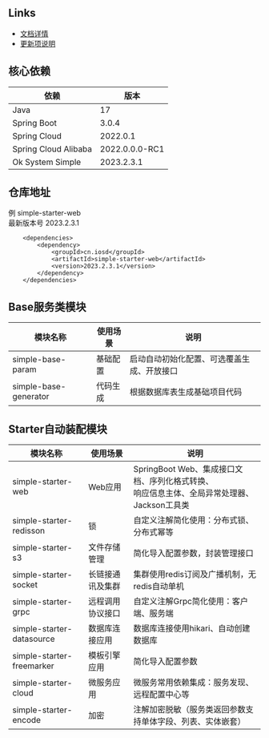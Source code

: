## Links
- [文档详情](https://ok96.cn/pages/8e9dc3/)
- [更新项说明](https://ok96.cn/pages/ae03ef/)

## 核心依赖
| 依赖                   | 版本             |
|----------------------|----------------|
| Java                 | 17             |
| Spring Boot          | 3.0.4          |
| Spring Cloud         | 2022.0.1       |
| Spring Cloud Alibaba | 2022.0.0.0-RC1 |
| Ok System Simple     | 2023.2.3.1     |

## 仓库地址
例 simple-starter-web  
最新版本号 2023.2.3.1
~~~
    <dependencies>
        <dependency>
            <groupId>cn.iosd</groupId>
            <artifactId>simple-starter-web</artifactId>
            <version>2023.2.3.1</version>
        </dependency>
    </dependencies>
~~~
## Base服务类模块
| 模块名称                  | 使用场景 | 说明                    |
|-----------------------|------|-----------------------|
| simple-base-param     | 基础配置 | 启动自动初始化配置、可选覆盖生成、开放接口 |
| simple-base-generator | 代码生成 | 根据数据库表生成基础项目代码        |

## Starter自动装配模块
| 模块名称                      | 使用场景     | 说明                                                           |
|---------------------------|----------|--------------------------------------------------------------|
| simple-starter-web        | Web应用    | SpringBoot Web、集成接口文档、序列化格式转换、<br/>响应信息主体、全局异常处理器、Jackson工具类 |
| simple-starter-redisson   | 锁        | 自定义注解简化使用：分布式锁、分布式幂等                                         |
| simple-starter-s3         | 文件存储管理   | 简化导入配置参数，封装管理接口                                              |
| simple-starter-socket     | 长链接通讯及集群 | 集群使用redis订阅及广播机制，无redis自动单机                                  |
| simple-starter-grpc       | 远程调用协议接口 | 自定义注解Grpc简化使用：客户端、服务端                                        |
| simple-starter-datasource | 数据库连接应用  | 数据库连接使用hikari、自动创建数据库                                        |
| simple-starter-freemarker | 模板引擎应用   | 简化导入配置参数                                                     |
| simple-starter-cloud      | 微服务应用    | 微服务常用依赖集成：服务发现、远程配置中心等                                       |
| simple-starter-encode     | 加密       | 注解加密脱敏（服务类返回参数支持单体字段、列表、实体嵌套）                                |




